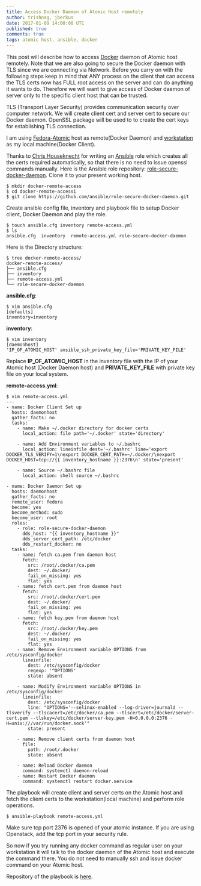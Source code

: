 ```yaml
---
title: Access Docker Daemon of Atomic Host remotely
author: trishnag, jberkus
date: 2017-01-09 14:00:00 UTC
published: true
comments: true
tags: atomic host, ansible, docker
---
```



This post will describe how to access [Docker](https://www.docker.com/) daemon of Atomic host remotely. Note that we are also going to secure the Docker daemon with TLS since we are connecting via Network.
Before you carry on with the following steps keep in mind that ANY process on the client that can access the TLS certs now has FULL root access on the server and can do anything it wants to do. Therefore we will want to give access of Docker daemon of server only to the specific client host that can be trusted.

TLS (Transport Layer Security) provides communication security over computer network. We will create client cert and server cert to secure our Docker daemon. OpenSSL package will be used to to create the cert keys for establishing TLS connection.

I am using [Fedora-Atomic](https://getfedora.org/en/atomic/) host as remote(Docker Daemon) and [workstation](https://getfedora.org/en/workstation/download/) as my local machine(Docker Client).

Thanks to [Chris Houseknecht](https://twitter.com/CHouseknecht) for writing an [Ansible](https://www.ansible.com/) role which creates all the certs required automatically, so that there is no need to issue openssl commands manually. Here is the Ansible role repository: [role-secure-docker-daemon](https://github.com/ansible/role-secure-docker-daemon). Clone it to your present working host.

```
$ mkdir docker-remote-access
$ cd docker-remote-accessi
$ git clone https://github.com/ansible/role-secure-docker-daemon.git
```

Create ansible config file, inventory and playbook file to setup Docker client, Docker Daemon and play the role.

```
$ touch ansible.cfg inventory remote-access.yml
$ ls
ansible.cfg  inventory  remote-access.yml role-secure-docker-daemon
```

Here is the Directory structure:

```
$ tree docker-remote-access/
docker-remote-access/
├── ansible.cfg
├── inventory
├── remote-access.yml
└── role-secure-docker-daemon
```

**ansible.cfg**:

```
$ vim ansible.cfg
[defaults]
inventory=inventory
```

**inventory**:

```
$ vim inventory
[daemonhost]
'IP_OF_ATOMIC_HOST' ansible_ssh_private_key_file='PRIVATE_KEY_FILE'
```

Replace **IP_OF_ATOMIC_HOST** in the inventory file with the IP of your Atomic host (Docker Daemon host) and **PRIVATE_KEY_FILE** with private key file on your local system.

**remote-access.yml**:

```
$ vim remote-access.yml
---
- name: Docker Client Set up
  hosts: daemonhost
  gather_facts: no
  tasks:
    - name: Make ~/.docker directory for docker certs
      local_action: file path='~/.docker' state='directory'

    - name: Add Environment variables to ~/.bashrc
      local_action: lineinfile dest='~/.bashrc' line='export DOCKER_TLS_VERIFY=1\nexport DOCKER_CERT_PATH=~/.docker/\nexport DOCKER_HOST=tcp://{{ inventory_hostname }}:2376\n' state='present'

    - name: Source ~/.bashrc file
      local_action: shell source ~/.bashrc

- name: Docker Daemon Set up
  hosts: daemonhost
  gather_facts: no
  remote_user: fedora
  become: yes
  become_method: sudo
  become_user: root
  roles:
    - role: role-secure-docker-daemon
      dds_host: "{{ inventory_hostname }}"
      dds_server_cert_path: /etc/docker
      dds_restart_docker: no
  tasks:
    - name: fetch ca.pem from daemon host
      fetch:
        src: /root/.docker/ca.pem
        dest: ~/.docker/
        fail_on_missing: yes
        flat: yes
    - name: fetch cert.pem from daemon host
      fetch:
        src: /root/.docker/cert.pem
        dest: ~/.docker/
        fail_on_missing: yes
        flat: yes
    - name: fetch key.pem from daemon host
      fetch:
        src: /root/.docker/key.pem
        dest: ~/.docker/
        fail_on_missing: yes
        flat: yes
    - name: Remove Environment variable OPTIONS from /etc/sysconfig/docker
      lineinfile:
        dest: /etc/sysconfig/docker
        regexp: '^OPTIONS'
        state: absent

    - name: Modify Environment variable OPTIONS in /etc/sysconfig/docker
      lineinfile:
        dest: /etc/sysconfig/docker
        line: "OPTIONS='--selinux-enabled --log-driver=journald --tlsverify --tlscacert=/etc/docker/ca.pem --tlscert=/etc/docker/server-cert.pem --tlskey=/etc/docker/server-key.pem -H=0.0.0.0:2376 -H=unix:///var/run/docker.sock'"
        state: present

    - name: Remove client certs from daemon host
      file:
        path: /root/.docker
        state: absent

    - name: Reload Docker daemon
      command: systemctl daemon-reload
    - name: Restart Docker daemon
      command: systemctl restart docker.service
```

The playbook will create client and server certs on the Atomic host and fetch the client certs to the workstation(local machine) and perform role operations.

```
$ ansible-playbook remote-access.yml
```

Make sure tcp port 2376 is opened of your atomic instance. If you are using Openstack, add the tcp port in your security rule.

So now if you try running any docker command as regular user on your workstation it will talk to the docker daemon of the Atomic host and execute the command there. You do not need to manually ssh and issue docker command on your Atomic host.

Repository of the playbook is [here](https://github.com/trishnaguha/fedora-cloud-ansible/tree/master/docker-remote-access).
